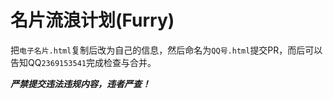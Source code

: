 # 名片流浪计划(Furry)
把`电子名片.html`复制后改为自己的信息，然后命名为`QQ号.html`提交PR，而后可以告知QQ`2369153541`完成检查与合并。

***严禁提交违法违规内容，违者严查！***
